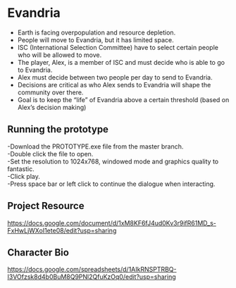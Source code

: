 # Evandria
- Earth is facing overpopulation and resource depletion.  
- People will move to Evandria, but it has limited space.  
- ISC (International Selection Committee) have to select certain people who will be allowed to move.  
- The player, Alex, is a member of ISC and must decide who is able to go to Evandria.  
- Alex must decide between two people per day to send to Evandria.  
- Decisions are critical as who Alex sends to Evandria will shape the community over there.  
- Goal is to keep the “life” of Evandria above a certain threshold (based on Alex’s decision making)  

## Running the prototype
-Download the PROTOTYPE.exe file from the master branch.  
-Double click the file to open.  
-Set the resolution to 1024x768, windowed mode and graphics quality to fantastic.  
-Click play.  
-Press space bar or left click to continue the dialogue when interacting.  

## Project Resource
https://docs.google.com/document/d/1xM8KF6fJ4ud0Kv3r9ifR61MD_s-FxHwLjWXoI1ete08/edit?usp=sharing

## Character Bio
https://docs.google.com/spreadsheets/d/1AIkRNSPTRBQ-I3VOfzsk8d4b0BuM8Q9PNl2QfuKzOq0/edit?usp=sharing
